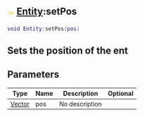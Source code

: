 ## ![shared](.gitbook/assets/shared.png) [Entity](./home/Entity):setPos

```lua
void Entity:setPos(pos)
```

Sets the position of the ent
------
## Parameters

| Type   | Name | Description | Optional |
| ------ | ---- | ----------- | -------: |
| [Vector](./home/Vector) | pos | No description |  |

